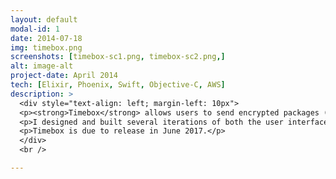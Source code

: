 ```yaml
---
layout: default
modal-id: 1
date: 2014-07-18
img: timebox.png
screenshots: [timebox-sc1.png, timebox-sc2.png,]
alt: image-alt
project-date: April 2014
tech: [Elixir, Phoenix, Swift, Objective-C, AWS]
description: >
  <div style="text-align: left; margin-left: 10px">
  <p><strong>Timebox</strong> allows users to send encrypted packages (in the form of photos, videos, and text) to one another. The contents of these cannot be accessed the sender-defined amount of time passes.</p>
  <p>I designed and built several iterations of both the user interface and backend code. After many versions and tests, I settled on Elixir for the backend due to the ease it allowed me to build out the real-time features that were required for the app to be properly engaging.</p>
  <p>Timebox is due to release in June 2017.</p>
  </div>
  <br />

---
```


